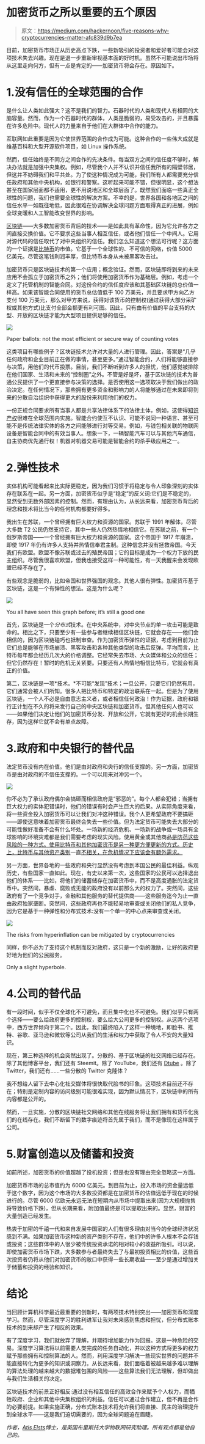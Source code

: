 # 加密货币之所以重要的五个原因

> 原文：<https://medium.com/hackernoon/five-reasons-why-cryptocurrencies-matter-afc839d9b7ea>

目前，加密货币市场正从历史高点下跌，一些新吸引的投资者和爱好者可能会对这项技术失去兴趣。现在是退一步重新审视基本面的好时机。虽然不可能说出市场将从这里走向何方，但有一点是肯定的——加密货币将会存在。原因如下。

# 1.没有信任的全球范围的合作

是什么让人类如此强大？这不是我们的智力。石器时代的人类和现代人有相同的大脑容量。然而，作为一个石器时代的群体，人类是脆弱的，易受攻击的，并且暴露在许多危险中。现代人的力量来自于他们在大群体中合作的能力。

互联网如此重要是因为它使世界范围的合作成为可能。这种合作的一些伟大成就是维基百科和大型开源软件项目，如 Linux 操作系统。

然而，信任始终是不同方之间合作的先决条件。每当双方之间的信任度不够时，解决办法就是加强中央集权。例如，尽管我个人并不认识并信任我所有的隔壁邻居，但这并不妨碍我们和平共处。为了使这种情况成为可能，我们所有人都需要充分信任政府和其他中央机构，如银行和警察。这听起来可能不错，但很明显，这个想法甚至在国家层面都不适用，更不用说地区和全球层面了。既然我们面临一些真正全球性的问题，我们也需要全球性的解决方案。不幸的是，世界各国和各地区之间的信任水平一如既往地低，因此很难在协调解决全球问题方面取得真正的进展，例如全球变暖和人工智能改变世界的影响。

[区块链](https://hackernoon.com/tagged/blockchain)——大多数加密货币背后的技术——是如此具有革命性，因为它允许各方之间直接交换价值。它不要求这些当事人相互信任，或者他们信任一个中间人。它用对源代码的信任取代了对中央组织的信任。我们怎么知道这个想法可行呢？这方面的一个证据是[比特币](https://hackernoon.com/tagged/bitcoin)的市值。它基于一个全球性的、不可信的网络，价值 5000 亿美元。尽管这笔钱利润丰厚，但比特币本身从未被黑客攻击过。

加密货币只是区块链技术的第一个应用；概念验证。然而，区块链即将到来的未来应用不会孤立于加密货币之外；他们将使用加密货币作为基础层。例如，考虑一个定义了托管机制的智能合同。对这份合约的信任度应该和其基础区块链的总价值一样高。如果该智能合同使用的货币总估值低于 100 万美元，并且要求甲方向乙方支付 100 万美元，那么对甲方来说，获得对该货币的控制权(通过获得大部分采矿权或其他方式)比支付全部金额更有利可图。因此，只有由有价值的平台支持的大型、开放的区块链才能为大型项目提供足够的信任。

![](img/8308a60c9b81dec586d1e7ed8516063c.png)

Paper ballots: not the most efficient or secure way of counting votes

这类项目有哪些例子？区块链技术允许对大量的人进行管理。因此，答案是“几乎任何政府和企业目前正在做的事情，甚至更多。”通过智能合约，人们将能够直接参与决策，用他们的代币投票。目前，我们不断听到许多人的担忧，他们感觉被排除在他们国家、生活和未来的“控制圈”之外。不管是好是坏，基于区块链的技术为普通公民提供了一个更直接参与决策的选择。是否使用这一选项取决于我们做出的政治决定。在任何情况下，那些拥有更多资金和影响力的人将能够通过在未来即将到来的分散自治组织中获得更大的股份来利用他们的权力。

一份正规合同要求所有当事人都是共享法律体系下的法律主体，例如，这使得[知识产权](/@foustry/blockchain-based-solutions-for-intellectual-property-management-2ba14b51d5f6)很难在全球范围内实施。智能合约使互不认识、可能不说同一种语言、甚至可能不是传统法律实体的各方之间能够进行对等交易。例如，与钱包相关联的物联网设备是智能合同中的有效当事人。想象一下，一辆智能汽车可以与其他汽车通信，自主协商优先通行权！机器对机器交易可能是智能合约的杀手级应用之一。

# 2.弹性技术

实体机构可能看起来比实际更稳定，因为我们习惯于将稳定与令人印象深刻的实体存在联系在一起。另一方面，加密货币似乎是“稳定”的反义词:它们是不稳定的，显然受到无数外部因素的控制。然而，有理由认为，从长远来看，加密货币背后的理念和技术将比当今的任何机构都要好得多。

我出生在苏联，一个曾经拥有巨大权力和资源的国家。苏联于 1991 年解体，尽管大多数 T2 公民仍然支持它，其中一些人仍然热情地相信它。在苏联之前，有一个俄罗斯帝国——一个曾经拥有巨大权力和资源的国家。这个帝国于 1917 年崩溃，即使 1917 年仍有许多人支持并热情信奉君主制。这种信念并没有拯救帝国。今天我们有欧盟。欧盟不像苏联或过去的殖民帝国；它的目标是成为一个权力下放的民主组织。尽管我很喜欢欧盟，但我也接受这样一种可能性，有一天我醒来会发现欧盟已经不存在了。

有些观念是脆弱的，比如帝国和世界强国的观念。其他人很有弹性。加密货币基于区块链，这是一个有弹性的想法。这是为什么呢？

![](img/74d8b192913cb7fc2a13b161b83a9967.png)

You all have seen this graph before; it’s still a good one

首先，区块链是一个*分布式*技术。在中央系统中，对中央节点的单一攻击可能是致命的。相比之下，只要至少有一些参与者继续相信区块链，它就会存在——他们会相信的，因为区块链碰巧也抵制审查。作为加密货币弹性的证据，考虑到目前为止它们总是能够在市场崩溃、黑客攻击和各种其他类型的攻击后反弹。平均而言，比特币每年都会经历几次大的价格调整。它经常失去市场、大众媒体和公众的信任；但它仍然存在！暂时的危机无关紧要。只要还有人热情地相信比特币，它就会有真正的价值。

第二，区块链是一项*技术。*不可能“发现”技术；一旦公开，只要它们仍然有用，它们通常会被人们所知。很多人把比特币和特定的政治联系在一起。但是为了使用区块链，一个人不必是自由意志主义者，或者相信任何政治！作为证据，政府和银行正计划在不久的将来发行自己的中央区块链和加密货币。但其他任何人也可以——如果他们决定让他们的加密货币分发、开放和公开，它就有更好的机会长期生存，因为这样它就不会有单点故障。

# 3.政府和中央银行的替代品

法定货币没有内在价值。他们是由对政府和央行的信任支撑的。另一方面，加密货币是由对政府的不信任支撑的。一个可以用来对冲另一个。

![](img/9f789375bd7008134a621b3a1380d1b4.png)

你不必为了承认政府偶尔会搞砸而相信政府是“邪恶的”。每个人都会犯错；当拥有巨大权力的实体犯错误时，他们的错误有时会产生巨大的后果。从实际角度来看，将一些资金投入加密货币可以让我们对冲这种错误。我个人更希望政府不要搞砸——即使这意味着加密货币最终会失去一些价值。但为法定货币可能失去大部分的可能性做好准备不会有什么坏处。一场新的经济危机、一场新的战争或一场具有全球影响的环境灾难都是我们需要考虑的现实风险。使用黄金或其他商品[是防范这些风险的一种方式。使用比特币和其他加密货币是另一种更方便更新的方式。历史上，比特币与其他资产类别](https://www.bloomberg.com/news/articles/2017-10-10/is-gold-really-a-good-hedge)一直[不相关，在危机情况下应该会有额外需求。](https://www.signalplot.com/what-is-bitcoins-correlation-with-other-financial-assets/)

另一方面，世界各地的一些政府和央行显然没有考虑到本国公民的最佳利益。纵观历史，有些国家一直如此。现在，有史以来第一次，这些国家的公民可以选择退出他们的体系——比如，将他们的储蓄储存在加密货币中，而不是高度通胀的法定货币中。突然间，暴虐、腐败或无能的政府没有以前那么大的权力了。突然间，这些政府有了一个竞争对手，金融和其他服务的替代提供商——这些服务迄今为止一直由政府独家垄断。突然间，这些政府再也不能轻易地审查或关闭他们的私人竞争，因为它是基于一种弹性和分布式技术:没有一个单一的中心点来审查或关闭。

![](img/42ac2c0d4ba78b0ee7c406040136507b.png)

The risks from hyperinflation can be mitigated by cryptocurrencies

同样，你不必为了支持这个机制而反对政府，这只是一个新的激励，让好的政府更好地为他们的公民服务。

Only a slight hyperbole.

# 4.公司的替代品

有一段时间，似乎不仅全球化不可避免，而且集中化也不可避免。我们似乎只有两个选择——要么给政府更多的控制权，要么给大公司更多的控制权。从这两个选项中，西方世界倾向于第二个。因此，我们最终陷入了这样一种境地，即脸书、推特、谷歌、亚马逊和微软等公司从我们的生活和权力中获取了令人不安的大量知识。

现在，第三种选择的机会突然出现了。分散的、基于区块链的社交网络已经存在。除了其他博客平台，我们还有 Steemit。除了 YouTube，我们还有 [Dtube](https://d.tube/) 。除了 Twitter，我们还有……一些分散的 Twitter 克隆体？

我不想给人留下去中心化社交媒体将很快取代脸书的印象。这项技术目前还不存在；特别是定制内容的访问级别可能很难实现，因为默认情况下，区块链中的所有内容都是公开的。

然而，一旦实施，分散的区块链社交网络和其他在线服务将让我们拥有和货币化我们的在线存在。我们不断留下的数字痕迹将首先属于我们，而不是像现在这样属于公司。

# 5.财富创造以及储蓄和投资

如前所述，加密货币的价值超越了投机投资；但是也没有理由完全忽略这一方面。

加密货币市场的总市值约为 6000 亿美元。到目前为止，投入市场的资金量远低于这个数字，因为这个市场的大多数投资都是在加密货币的估值远低于现在的时候进行的。尽管 6000 亿欧元永远无法在短期内从市场中提取出来(因为大规模抛售将导致价格下跌)，但从长期来看，附加值最终是可以提取出来的。显然，财富的大量创造已经发生。

热衷于加密的千禧一代和来自发展中国家的人们有很多理由对当今的全球经济状况感到不满。如果加密货币这种新的资产类别不存在，他们中的许多人根本不会存钱或投资；这些群体中的人很少被传统投资承诺的相对较小的收益所吸引。可以说，即使加密货币市场下跌，大多数参与者最终失去了与最初投资相比的价值，这些首次投资者仍将从他们对加密货币的敞口中获得一些长期收益——至少是通过增加关于储蓄和投资的经验和知识。

# 结论

当回顾计算机科学最近最重要的创新时，有两项技术特别突出——加密货币和深度学习。然而，尽管深度学习的胜利进军让我对未来感到焦虑和担忧，但分布式账本技术的到来却产生了相反的效果。

有了深度学习，我们就放弃了理解，并期待增加能力作为回报。这是一种危险的交易。深度学习算法将以前需要人类完成的任务自动化，并以这种方式将更多的权力赋予那些拥有和控制算法的人。然而，利用深度学习解决一些现实世界的问题并不能直接转化为更多的知识或洞察力。从长远来看，我们面临着被越来越多难以理解的算法处理的越来越大的数据堆包围的风险——这些算法我们无法理解，但却做出与我们生活相关的决定。

区块链技术的前景正好相反:通过没有相互信任的高效合作来赋予个人权力，而牺牲政府、企业和其他中央集权组织的利益。信任可以通过合作建立，但不再是合作的必要前提。如果实施正确，分布式账本技术将允许我们将直接、民主的治理提升到全球水平——这是我们迫切需要的，因为全球问题迫在眉睫。

*作者，*[*Atis Elsts*](http://www.bristol.ac.uk/engineering/departments/eeng/people/atis-elsts/overview.html)*博士，是英国布里斯托大学物联网研究助理。所有观点都是他自己的。*